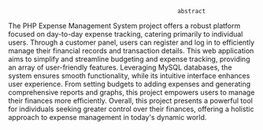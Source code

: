                                                     abstract
The PHP Expense Management System project offers a robust platform focused on day-to-day expense tracking, catering primarily to individual users. Through a customer panel, users can register and log in to efficiently manage their financial records and transaction details. This web application aims to simplify and streamline budgeting and expense tracking, providing an array of user-friendly features. Leveraging MySQL databases, the system ensures smooth functionality, while its intuitive interface enhances user experience. From setting budgets to adding expenses and generating comprehensive reports and graphs, this project empowers users to manage their finances more efficiently. Overall, this project presents a powerful tool for individuals seeking greater control over their finances, offering a holistic approach to expense management in today's dynamic world.
